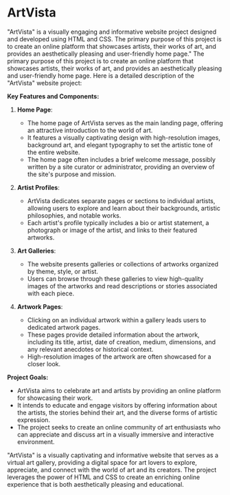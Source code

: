 # ArtVista
"ArtVista" is a visually engaging and informative website project designed and developed using HTML and CSS. The primary purpose of this project is to create an online platform that showcases artists, their works of art, and provides an aesthetically pleasing and user-friendly home page." The primary purpose of this project is to create an online platform that showcases artists, their works of art, and provides an aesthetically pleasing and user-friendly home page. Here is a detailed description of the "ArtVista" website project:

**Key Features and Components:**

1. **Home Page**:
   - The home page of ArtVista serves as the main landing page, offering an attractive introduction to the world of art.
   - It features a visually captivating design with high-resolution images, background art, and elegant typography to set the artistic tone of the entire website.
   - The home page often includes a brief welcome message, possibly written by a site curator or administrator, providing an overview of the site's purpose and mission.

2. **Artist Profiles**:
   - ArtVista dedicates separate pages or sections to individual artists, allowing users to explore and learn about their backgrounds, artistic philosophies, and notable works.
   - Each artist's profile typically includes a bio or artist statement, a photograph or image of the artist, and links to their featured artworks.

3. **Art Galleries**:
   - The website presents galleries or collections of artworks organized by theme, style, or artist.
   - Users can browse through these galleries to view high-quality images of the artworks and read descriptions or stories associated with each piece.

4. **Artwork Pages**:
   - Clicking on an individual artwork within a gallery leads users to dedicated artwork pages.
   - These pages provide detailed information about the artwork, including its title, artist, date of creation, medium, dimensions, and any relevant anecdotes or historical context.
   - High-resolution images of the artwork are often showcased for a closer look.

**Project Goals:**

- ArtVista aims to celebrate art and artists by providing an online platform for showcasing their work.
- It intends to educate and engage visitors by offering information about the artists, the stories behind their art, and the diverse forms of artistic expression.
- The project seeks to create an online community of art enthusiasts who can appreciate and discuss art in a visually immersive and interactive environment.

"ArtVista" is a visually captivating and informative website that serves as a virtual art gallery, providing a digital space for art lovers to explore, appreciate, and connect with the world of art and its creators. The project leverages the power of HTML and CSS to create an enriching online experience that is both aesthetically pleasing and educational.
